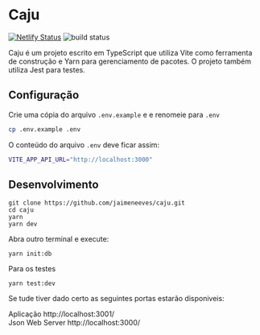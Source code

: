 # Caju

[![Netlify Status](https://api.netlify.com/api/v1/badges/59c3d9df-b7d6-4ae2-8206-e3ecae816cb4/deploy-status)](https://app.netlify.com/sites/caju-jaimeneeves/deploys) 
![build status](https://github.com/jaimeneeves/caju/actions/workflows/ci.yml/badge.svg)

Caju é um projeto escrito em TypeScript que utiliza Vite como ferramenta de construção e Yarn para gerenciamento de pacotes. O projeto também utiliza Jest para testes.

## Configuração

Crie uma cópia do arquivo `.env.example` e e renomeie para `.env`

```sh
cp .env.example .env
```

O conteúdo do arquivo `.env` deve ficar assim:

```sh
VITE_APP_API_URL="http://localhost:3000"
```

## Desenvolvimento

```shell
git clone https://github.com/jaimeneeves/caju.git
cd caju
yarn 
yarn dev
```

Abra outro terminal e execute: 
```shell
yarn init:db
```

Para os testes

```shell
yarn test:dev
```
Se tude tiver dado certo as seguintes portas estarão disponiveis:
<br/>

Aplicação http://localhost:3001/
<br/>
Json Web Server http://localhost:3000/